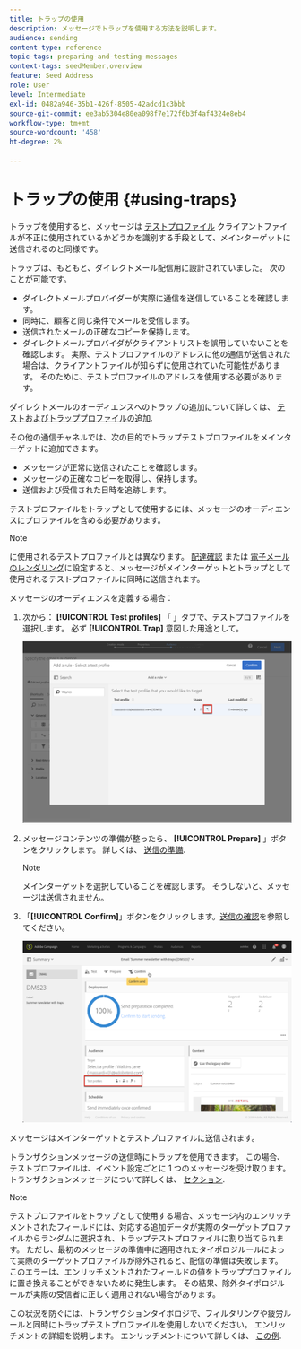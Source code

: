 ```yaml
---
title: トラップの使用
description: メッセージでトラップを使用する方法を説明します。
audience: sending
content-type: reference
topic-tags: preparing-and-testing-messages
context-tags: seedMember,overview
feature: Seed Address
role: User
level: Intermediate
exl-id: 0482a946-35b1-426f-8505-42adcd1c3bbb
source-git-commit: ee3ab5304e80ea098f7e172f6b3f4af4324e8eb4
workflow-type: tm+mt
source-wordcount: '458'
ht-degree: 2%

---
```


# トラップの使用 {#using-traps}

トラップを使用すると、メッセージは [テストプロファイル](../../audiences/using/managing-test-profiles.md) クライアントファイルが不正に使用されているかどうかを識別する手段として、メインターゲットに送信されるのと同様です。

トラップは、もともと、ダイレクトメール配信用に設計されていました。 次のことが可能です。

* ダイレクトメールプロバイダーが実際に通信を送信していることを確認します。
* 同時に、顧客と同じ条件でメールを受信します。
* 送信されたメールの正確なコピーを保持します。
* ダイレクトメールプロバイダがクライアントリストを誤用していないことを確認します。 実際、テストプロファイルのアドレスに他の通信が送信された場合は、クライアントファイルが知らずに使用されていた可能性があります。 そのために、テストプロファイルのアドレスを使用する必要があります。

ダイレクトメールのオーディエンスへのトラップの追加について詳しくは、 [テストおよびトラッププロファイルの追加](../../channels/using/defining-the-direct-mail-audience.md#adding-test-and-trap-profiles).

その他の通信チャネルでは、次の目的でトラップテストプロファイルをメインターゲットに追加できます。

* メッセージが正常に送信されたことを確認します。
* メッセージの正確なコピーを取得し、保持します。
* 送信および受信された日時を追跡します。

テストプロファイルをトラップとして使用するには、メッセージのオーディエンスにプロファイルを含める必要があります。

>[!NOTE]
>
>に使用されるテストプロファイルとは異なります。 [配達確認](../../sending/using/sending-proofs.md) または [電子メールのレンダリング](../../sending/using/email-rendering.md)に設定すると、メッセージがメインターゲットとトラップとして使用されるテストプロファイルに同時に送信されます。

メッセージのオーディエンスを定義する場合：

1. 次から： **[!UICONTROL Test profiles]** 「 」タブで、テストプロファイルを選択します。 必ず **[!UICONTROL Trap]** 意図した用途として。

   ![](assets/trap_select.png)

1. メッセージコンテンツの準備が整ったら、 **[!UICONTROL Prepare]** 」ボタンをクリックします。 詳しくは、 [送信の準備](../../sending/using/preparing-the-send.md).
   >[!NOTE]
   >
   >メインターゲットを選択していることを確認します。 そうしないと、メッセージは送信されません。

1. 「**[!UICONTROL Confirm]**」ボタンをクリックします。[送信の確認](../../sending/using/confirming-the-send.md)を参照してください。

   ![](assets/trap_confirm.png)

メッセージはメインターゲットとテストプロファイルに送信されます。

トランザクションメッセージの送信時にトラップを使用できます。 この場合、テストプロファイルは、イベント設定ごとに 1 つのメッセージを受け取ります。 トランザクションメッセージについて詳しくは、 [セクション](../../channels/using/getting-started-with-transactional-msg.md).

>[!NOTE]
>
>テストプロファイルをトラップとして使用する場合、メッセージ内のエンリッチメントされたフィールドには、対応する追加データが実際のターゲットプロファイルからランダムに選択され、トラップテストプロファイルに割り当てられます。 ただし、最初のメッセージの準備中に適用されたタイポロジルールによって実際のターゲットプロファイルが除外されると、配信の準備は失敗します。 このエラーは、エンリッチメントされたフィールドの値をトラッププロファイルに置き換えることができないために発生します。 その結果、除外タイポロジルールが実際の受信者に正しく適用されない場合があります。
>
>この状況を防ぐには、トランザクションタイポロジで、フィルタリングや疲労ルールと同時にトラップテストプロファイルを使用しないでください。 エンリッチメントの詳細を説明します。 エンリッチメントについて詳しくは、 [この例](../../automating/using/enriching-profile-data-file.md).
